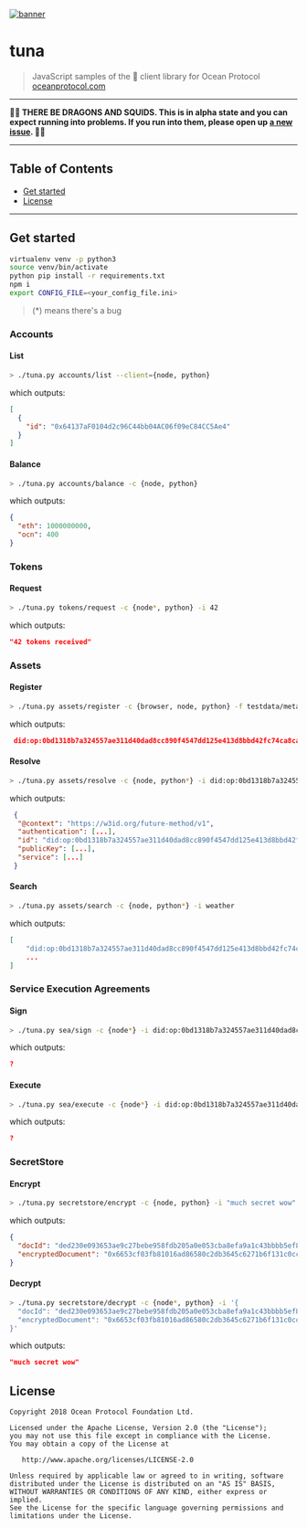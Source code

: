 [![banner](https://raw.githubusercontent.com/oceanprotocol/art/master/github/repo-banner%402x.png)](https://oceanprotocol.com)

# tuna

> JavaScript samples of the 🦑 client library for Ocean Protocol
> [oceanprotocol.com](https://oceanprotocol.com)

---

**🐲🦑 THERE BE DRAGONS AND SQUIDS. This is in alpha state and you can expect running into problems. If you run into them, please open up [a new issue](https://github.com/oceanprotocol/tuna/issues). 🦑🐲**

---

## Table of Contents

  - [Get started](#get-started)
  - [License](#license)

---

## Get started

```bash
virtualenv venv -p python3
source venv/bin/activate
python pip install -r requirements.txt
npm i
export CONFIG_FILE=<your_config_file.ini>
```

> (*) means there's a bug 
### Accounts
#### List
```bash
> ./tuna.py accounts/list --client={node, python}
```
which outputs:
```json
[
  {
    "id": "0x64137aF0104d2c96C44bb04AC06f09eC84CC5Ae4"
  }
]
```
#### Balance
```bash
> ./tuna.py accounts/balance -c {node, python}
```
which outputs:
```json
{
  "eth": 1000000000,
  "ocn": 400
}
```

### Tokens
#### Request
```bash
> ./tuna.py tokens/request -c {node*, python} -i 42 
```
which outputs:
```json
"42 tokens received"
```

### Assets
#### Register
```bash
> ./tuna.py assets/register -c {browser, node, python} -f testdata/metadata-example-weather.json 
```
which outputs:
```json
 did:op:0bd1318b7a324557ae311d40dad8cc890f4547dd125e413d8bbd42fc74ca8caf
```
#### Resolve
```bash
> ./tuna.py assets/resolve -c {node, python*} -i did:op:0bd1318b7a324557ae311d40dad8cc890f4547dd125e413d8bbd42fc74ca8caf 
```
which outputs:
```json
 {                                                                                                                                                                                                                                                                                                                       
  "@context": "https://w3id.org/future-method/v1",                                                                                                                                                                                                                                                                      
  "authentication": [...],
  "id": "did:op:0bd1318b7a324557ae311d40dad8cc890f4547dd125e413d8bbd42fc74ca8caf",
  "publicKey": [...],
  "service": [...]
 }
```

#### Search
```bash
> ./tuna.py assets/search -c {node, python*} -i weather 
```
which outputs:
```json
[  
    "did:op:0bd1318b7a324557ae311d40dad8cc890f4547dd125e413d8bbd42fc74ca8caf",
    ...
]
```

### Service Execution Agreements
#### Sign
```bash
> ./tuna.py sea/sign -c {node*} -i did:op:0bd1318b7a324557ae311d40dad8cc890f4547dd125e413d8bbd42fc74ca8caf 
```
which outputs:
```json
?
```
#### Execute
```bash
> ./tuna.py sea/execute -c {node*} -i did:op:0bd1318b7a324557ae311d40dad8cc890f4547dd125e413d8bbd42fc74ca8caf 
```
which outputs:
```json
?
```


### SecretStore
#### Encrypt
```bash
> ./tuna.py secretstore/encrypt -c {node, python} -i "much secret wow"
```
which outputs:
```json
{
  "docId": "ded230e093653ae9c27bebe958fdb205a0e053cba8efa9a1c43bbbb5ef81f0d9",
  "encryptedDocument": "0x6653cf03fb81016ad86580c2db3645c6271b6f131c0cc862d5a129e48c861fbd7de40cceb5"
}
```

#### Decrypt
```bash
> ./tuna.py secretstore/decrypt -c {node*, python} -i '{
  "docId": "ded230e093653ae9c27bebe958fdb205a0e053cba8efa9a1c43bbbb5ef81f0d9",
  "encryptedDocument": "0x6653cf03fb81016ad86580c2db3645c6271b6f131c0cc862d5a129e48c861fbd7de40cceb5"
}'
```
which outputs:
```json
"much secret wow"
```

## License

```
Copyright 2018 Ocean Protocol Foundation Ltd.

Licensed under the Apache License, Version 2.0 (the "License");
you may not use this file except in compliance with the License.
You may obtain a copy of the License at

   http://www.apache.org/licenses/LICENSE-2.0

Unless required by applicable law or agreed to in writing, software
distributed under the License is distributed on an "AS IS" BASIS,
WITHOUT WARRANTIES OR CONDITIONS OF ANY KIND, either express or implied.
See the License for the specific language governing permissions and
limitations under the License.
```